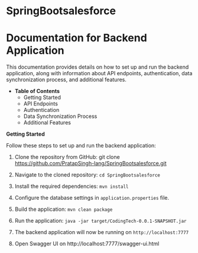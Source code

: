 # SpringBootsalesforce

# **Documentation for Backend Application**
This documentation provides details on how to set up and run the backend application, along with information about API endpoints, authentication, data synchronization process, and additional features.

- **Table of Contents** 
    - Getting Started
    - API Endpoints
    - Authentication
    - Data Synchronization Process
    - Additional Features

**Getting Started**

Follow these steps to set up and run the backend application:

1. Clone the repository from GitHub: git clone https://github.com/PratapSingh-lang/SpringBootsalesforce.git

2. Navigate to the cloned repository: `cd SpringBootsalesforce`
3. Install the required dependencies: `mvn install`

4. Configure the database settings in `application.properties` file.
4. Build the application: `mvn clean package`
5. Run the application: `java -jar target/CodingTech-0.0.1-SNAPSHOT.jar`
6. The backend application will now be running on `http://localhost:7777`
7. Open Swagger UI on http://localhost:7777/swagger-ui.html